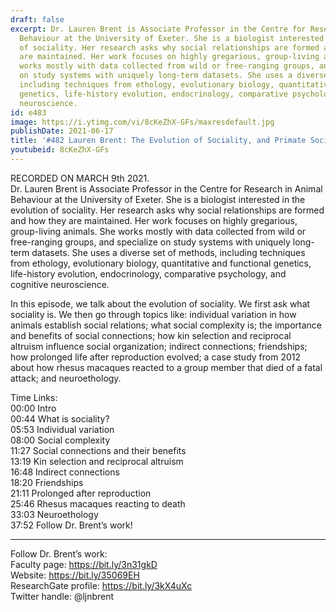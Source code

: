 ```yaml
---
draft: false
excerpt: Dr. Lauren Brent is Associate Professor in the Centre for Research in Animal
  Behaviour at the University of Exeter. She is a biologist interested in the evolution
  of sociality. Her research asks why social relationships are formed and how they
  are maintained. Her work focuses on highly gregarious, group-living animals. She
  works mostly with data collected from wild or free-ranging groups, and specialize
  on study systems with uniquely long-term datasets. She uses a diverse set of methods,
  including techniques from ethology, evolutionary biology, quantitative and functional
  genetics, life-history evolution, endocrinology, comparative psychology, and cognitive
  neuroscience.
id: e483
image: https://i.ytimg.com/vi/8cKeZhX-GFs/maxresdefault.jpg
publishDate: 2021-06-17
title: '#482 Lauren Brent: The Evolution of Sociality, and Primate Societies'
youtubeid: 8cKeZhX-GFs
---
```

RECORDED ON MARCH 9th 2021.  
Dr. Lauren Brent is Associate Professor in the Centre for Research in Animal Behaviour at the University of Exeter. She is a biologist interested in the evolution of sociality. Her research asks why social relationships are formed and how they are maintained. Her work focuses on highly gregarious, group-living animals. She works mostly with data collected from wild or free-ranging groups, and specialize on study systems with uniquely long-term datasets. She uses a diverse set of methods, including techniques from ethology, evolutionary biology, quantitative and functional genetics, life-history evolution, endocrinology, comparative psychology, and cognitive neuroscience.

In this episode, we talk about the evolution of sociality. We first ask what sociality is. We then go through topics like: individual variation in how animals establish social relations; what social complexity is; the importance and benefits of social connections; how kin selection and reciprocal altruism influence social organization; indirect connections; friendships; how prolonged life after reproduction evolved; a case study from 2012 about how rhesus macaques reacted to a group member that died of a fatal attack; and neuroethology.

Time Links:  
00:00 Intro  
00:44  What is sociality?  
05:53  Individual variation  
08:00  Social complexity  
11:27  Social connections and their benefits  
13:19  Kin selection and reciprocal altruism  
16:48  Indirect connections  
18:20  Friendships  
21:11  Prolonged after reproduction  
25:46  Rhesus macaques reacting to death  
33:03  Neuroethology  
37:52  Follow Dr. Brent’s work!

---

Follow Dr. Brent’s work:  
Faculty page: https://bit.ly/3n31gkD  
Website: https://bit.ly/35069EH  
ResearchGate profile: https://bit.ly/3kX4uXc  
Twitter handle: @ljnbrent
